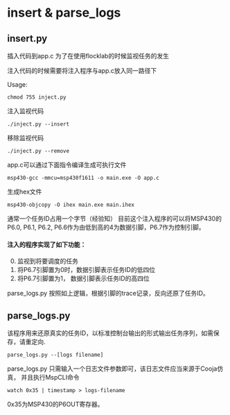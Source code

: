 # insert & parse_logs
## insert.py
插入代码到app.c 为了在使用flocklab的时候监视任务的发生

注入代码的时候需要将注入程序与app.c放入同一路径下

Usage:
```shell
chmod 755 inject.py
```
注入监视代码
```shell
./inject.py --insert
```
移除监视代码
```shell
./inject.py --remove
```
app.c可以通过下面指令编译生成可执行文件
```shell
msp430-gcc -mmcu=msp430f1611 -o main.exe -O app.c
```
生成hex文件
```shell
msp430-objcopy -O ihex main.exe main.ihex
```
通常一个任务ID占用一个字节（经验知）
目前这个注入程序的可以将MSP430的P6.0, P6.1, P6.2, P6.6作为由低到高的4为数据引脚，P6.7作为控制引脚。

#### 注入的程序实现了如下功能：
0. 监视到将要调度的任务
1. 将P6.7引脚置为0时，数据引脚表示任务ID的低四位
2. 将P6.7引脚置为1， 数据引脚表示任务ID的高四位

parse_logs.py 按照如上逻辑，根据引脚的trace记录，反向还原了任务ID。

## parse_logs.py
该程序用来还原真实的任务ID，以标准控制台输出的形式输出任务序列，如需保存，请重定向.
```shell
parse_logs.py --[logs filename]
```
parse_logs.py 只需输入一个日志文件参数即可，该日志文件应当来源于Cooja仿真， 并且执行MspCLI命令
```shell
watch 0x35 | timestamp > logs-filename
```
0x35为MSP430的P6OUT寄存器。




